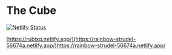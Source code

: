 # The Cube
[![Netlify Status](https://api.netlify.com/api/v1/badges/968b02cd-ce5d-4e25-9336-91de9bfd6301/deploy-status)](https://app.netlify.com/sites/rubixq/deploys)

[https://rubixq.netlify.app/](https://rainbow-strudel-56674a.netlify.app/)https://rainbow-strudel-56674a.netlify.app/
